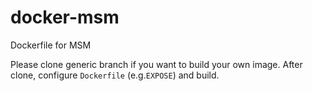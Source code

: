 # docker-msm
Dockerfile for MSM

Please clone generic branch if you want to build your own image.
After clone, configure `Dockerfile` (e.g.`EXPOSE`) and build.
